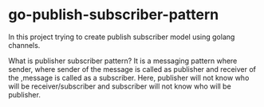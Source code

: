 # go-publish-subscriber-pattern
In this project trying to create publish subscriber model using golang channels.

What is publisher subscriber pattern?
It is a messaging pattern where sender, where sender of the message is called as publisher and receiver of the ,message is called as a subscriber.
Here, publisher will not know who will be receiver/subscriber and subscriber will not know who will be publisher.
